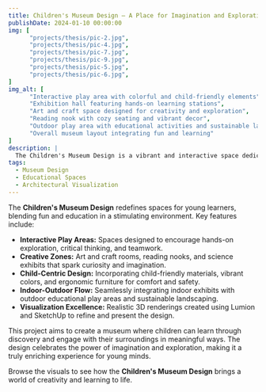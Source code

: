 ```yaml
---
title: Children's Museum Design – A Place for Imagination and Exploration
publishDate: 2024-01-10 00:00:00
img: [
      "projects/thesis/pic-2.jpg",
      "projects/thesis/pic-4.jpg",
      "projects/thesis/pic-7.jpg",
      "projects/thesis/pic-9.jpg",
      "projects/thesis/pic-5.jpg",
      "projects/thesis/pic-6.jpg",
]
img_alt: [
      "Interactive play area with colorful and child-friendly elements",
      "Exhibition hall featuring hands-on learning stations",
      "Art and craft space designed for creativity and exploration",
      "Reading nook with cozy seating and vibrant decor",
      "Outdoor play area with educational activities and sustainable landscaping",
      "Overall museum layout integrating fun and learning"
]
description: |
  The Children's Museum Design is a vibrant and interactive space dedicated to inspiring young minds. This project focuses on creating an environment that fosters creativity, exploration, and learning through play, all while ensuring safety and functionality.
tags:
  - Museum Design
  - Educational Spaces
  - Architectural Visualization
---
```


The **Children's Museum Design** redefines spaces for young learners, blending fun and education in a stimulating environment. Key features include:

- **Interactive Play Areas:** Spaces designed to encourage hands-on exploration, critical thinking, and teamwork.
- **Creative Zones:** Art and craft rooms, reading nooks, and science exhibits that spark curiosity and imagination.
- **Child-Centric Design:** Incorporating child-friendly materials, vibrant colors, and ergonomic furniture for comfort and safety.
- **Indoor-Outdoor Flow:** Seamlessly integrating indoor exhibits with outdoor educational play areas and sustainable landscaping.
- **Visualization Excellence:** Realistic 3D renderings created using Lumion and SketchUp to refine and present the design.

This project aims to create a museum where children can learn through discovery and engage with their surroundings in meaningful ways. The design celebrates the power of imagination and exploration, making it a truly enriching experience for young minds.

Browse the visuals to see how the **Children's Museum Design** brings a world of creativity and learning to life.